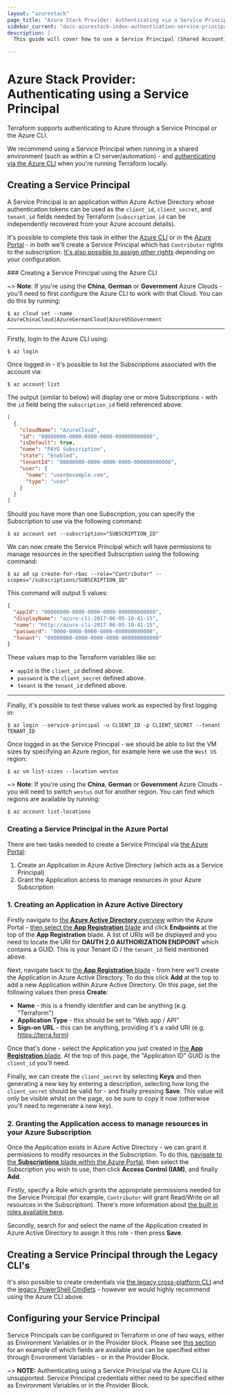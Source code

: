 ```yaml
---
layout: "azurestack"
page_title: "Azure Stack Provider: Authenticating via a Service Principal"
sidebar_current: "docs-azurestack-index-authentication-service-principal"
description: |-
  This guide will cover how to use a Service Principal (Shared Account) as authentication for the Azure Provider.

---
```


# Azure Stack Provider: Authenticating using a Service Principal

Terraform supports authenticating to Azure through a Service Principal or the Azure CLI.

We recommend using a Service Principal when running in a shared environment (such as within a CI server/automation) - and [authenticating via the Azure CLI](authenticating_via_azure_cli.html) when you're running Terraform locally.

## Creating a Service Principal

A Service Principal is an application within Azure Active Directory whose authentication tokens can be used as the `client_id`, `client_secret`, and `tenant_id` fields needed by Terraform (`subscription_id` can be independently recovered from your Azure account details).

It's possible to complete this task in either the [Azure CLI](#creating-a-service-principal-using-the-azure-cli) or in the [Azure Portal](#creating-a-service-principal-in-the-azure-portal) - in both we'll create a Service Principal which has `Contributor` rights to the subscription. [It's also possible to assign other rights](https://azure.microsoft.com/en-gb/documentation/articles/role-based-access-built-in-roles/) depending on your configuration.

### Creating a Service Principal using the Azure CLI

~> **Note**: If you're using the **China**, **German** or **Government** Azure Clouds - you'll need to first configure the Azure CLI to work with that Cloud.  You can do this by running:

```shell
$ az cloud set --name AzureChinaCloud|AzureGermanCloud|AzureUSGovernment
```

---

Firstly, login to the Azure CLI using:

```shell
$ az login
```


Once logged in - it's possible to list the Subscriptions associated with the account via:

```shell
$ az account list
```

The output (similar to below) will display one or more Subscriptions - with the `id` field being the `subscription_id` field referenced above.

```json
[
  {
    "cloudName": "AzureCloud",
    "id": "00000000-0000-0000-0000-000000000000",
    "isDefault": true,
    "name": "PAYG Subscription",
    "state": "Enabled",
    "tenantId": "00000000-0000-0000-0000-000000000000",
    "user": {
      "name": "user@example.com",
      "type": "user"
    }
  }
]
```

Should you have more than one Subscription, you can specify the Subscription to use via the following command:

```shell
$ az account set --subscription="SUBSCRIPTION_ID"
```

We can now create the Service Principal which will have permissions to manage resources in the specified Subscription using the following command:

```shell
$ az ad sp create-for-rbac --role="Contributor" --scopes="/subscriptions/SUBSCRIPTION_ID"
```

This command will output 5 values:

```json
{
  "appId": "00000000-0000-0000-0000-000000000000",
  "displayName": "azure-cli-2017-06-05-10-41-15",
  "name": "http://azure-cli-2017-06-05-10-41-15",
  "password": "0000-0000-0000-0000-000000000000",
  "tenant": "00000000-0000-0000-0000-000000000000"
}
```

These values map to the Terraform variables like so:

 - `appId` is the `client_id` defined above.
 - `password` is the `client_secret` defined above.
 - `tenant` is the `tenant_id` defined above.

---

Finally, it's possible to test these values work as expected by first logging in:

```shell
$ az login --service-principal -u CLIENT_ID -p CLIENT_SECRET --tenant TENANT_ID
```

Once logged in as the Service Principal - we should be able to list the VM sizes by specifying an Azure region, for example here we use the `West US` region:

```shell
$ az vm list-sizes --location westus
```

~> **Note**: If you're using the **China**, **German** or **Government** Azure Clouds - you will need to switch `westus` out for another region. You can find which regions are available by running:

```shell
$ az account list-locations
```

### Creating a Service Principal in the Azure Portal

There are two tasks needed to create a Service Principal via [the Azure Portal](https://portal.azure.com):

 1. Create an Application in Azure Active Directory (which acts as a Service Principal)
 2. Grant the Application access to manage resources in your Azure Subscription

### 1. Creating an Application in Azure Active Directory

Firstly navigate to [the **Azure Active Directory** overview](https://portal.azure.com/#blade/Microsoft_AAD_IAM/ActiveDirectoryMenuBlade/Overview) within the Azure Portal - [then select the **App Registration** blade](https://portal.azure.com/#blade/Microsoft_AAD_IAM/ActiveDirectoryMenuBlade/RegisteredApps/RegisteredApps/Overview) and click **Endpoints** at the top of the **App Registration** blade. A list of URIs will be displayed and you need to locate the URI for **OAUTH 2.0 AUTHORIZATION ENDPOINT** which contains a GUID. This is your Tenant ID / the `tenant_id` field mentioned above.

Next, navigate back to [the **App Registration** blade](https://portal.azure.com/#blade/Microsoft_AAD_IAM/ActiveDirectoryMenuBlade/RegisteredApps/RegisteredApps/Overview) - from here we'll create the Application in Azure Active Directory. To do this click **Add** at the top to add a new Application within Azure Active Directory. On this page, set the following values then press **Create**:

- **Name** - this is a friendly identifier and can be anything (e.g. "Terraform")
- **Application Type** - this should be set to "Web app / API"
- **Sign-on URL** - this can be anything, providing it's a valid URI (e.g. https://terra.form)

Once that's done - select the Application you just created in [the **App Registration** blade](https://portal.azure.com/#blade/Microsoft_AAD_IAM/ActiveDirectoryMenuBlade/RegisteredApps/RegisteredApps/Overview). At the top of this page, the "Application ID" GUID is the `client_id` you'll need.

Finally, we can create the `client_secret` by selecting **Keys** and then generating a new key by entering a description, selecting how long the `client_secret` should be valid for - and finally pressing **Save**. This value will only be visible whilst on the page, so be sure to copy it now (otherwise you'll need to regenerate a new key).

### 2. Granting the Application access to manage resources in your Azure Subscription

Once the Application exists in Azure Active Directory - we can grant it permissions to modify resources in the Subscription. To do this, [navigate to the **Subscriptions** blade within the Azure Portal](https://portal.azure.com/#blade/Microsoft_Azure_Billing/SubscriptionsBlade), then select the Subscription you wish to use, then click **Access Control (IAM)**, and finally **Add**.

Firstly, specify a Role which grants the appropriate permissions needed for the Service Principal (for example, `Contributor` will grant Read/Write on all resources in the Subscription). There's more information about [the built in roles available here](https://azure.microsoft.com/en-gb/documentation/articles/role-based-access-built-in-roles/).

Secondly, search for and select the name of the Application created in Azure Active Directory to assign it this role - then press **Save**.

## Creating a Service Principal through the Legacy CLI's

It's also possible to create credentials via [the legacy cross-platform CLI](https://azure.microsoft.com/en-us/documentation/articles/resource-group-authenticate-service-principal-cli/) and the [legacy PowerShell Cmdlets](https://azure.microsoft.com/en-us/documentation/articles/resource-group-authenticate-service-principal/) - however we would highly recommend using the Azure CLI above.

## Configuring your Service Principal

Service Principals can be configured in Terraform in one of two ways, either as Environment Variables or in the Provider block. Please see [this section](index.html#argument-reference) for an example of which fields are available and can be specified either through Environment Variables - or in the Provider Block.

~> **NOTE:** Authenticating using a Service Principal via the Azure CLI is unsupported. Service Principal credentials either need to be specified either as Environment Variables or in the Provider Block.
